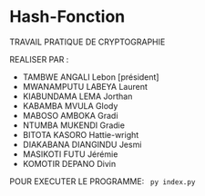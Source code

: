# Hash-Fonction

TRAVAIL PRATIQUE DE CRYPTOGRAPHIE

REALISER PAR  :

- TAMBWE ANGALI Lebon [président]
- MWANAMPUTU LABEYA Laurent
- KIABUNDAMA LEMA Jorthan
- KABAMBA MVULA Glody
- MABOSO AMBOKA Gradi
- NTUMBA MUKENDI Gradie
- BITOTA KASORO Hattie-wright
- DIAKABANA DIANGINDU Jesmi
- MASIKOTI FUTU Jérémie
- KOMOTIR DEPANO Divin

POUR EXECUTER LE PROGRAMME:
<code> py index.py </code>
